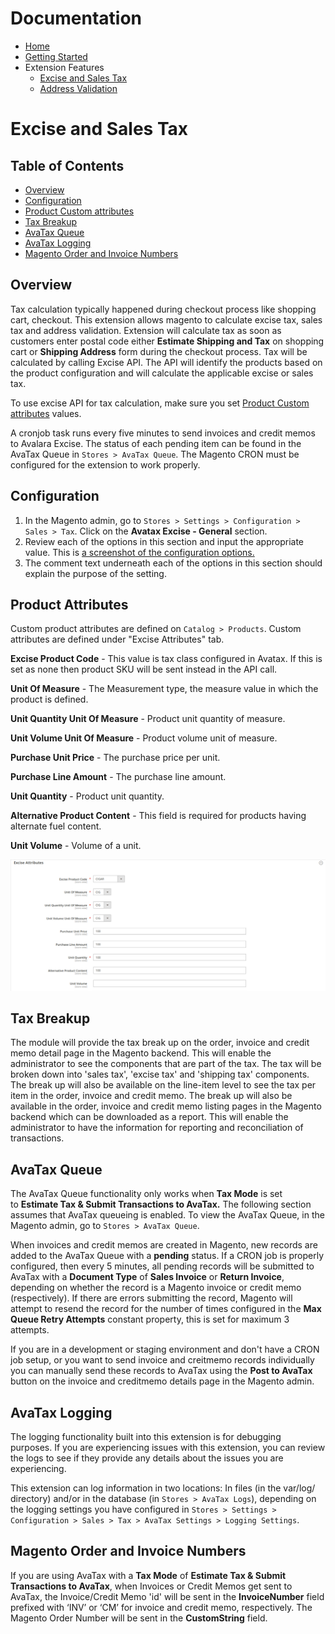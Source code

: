 # Documentation

- [Home](../README.md)
- [Getting Started](./getting-started.md)
- Extension Features
  - [Excise and Sales Tax](./excise-sales-tax.md)
  - [Address Validation](./address-validation.md)

# Excise and Sales Tax

## Table of Contents

- [Overview](#overview)
- [Configuration](#configuration)
- [Product Custom attributes](#product-attributes)
- [Tax Breakup](#tax-breakup)
- [AvaTax Queue](#avatax-queue)
- [AvaTax Logging](#avatax-logging)
- [Magento Order and Invoice Numbers](#magento-order-and-invoice-numbers)

## Overview

Tax calculation typically happened during checkout process like shopping cart, checkout. This extension allows magento to calculate excise tax, sales tax and address validation. Extension will calculate tax as soon as customers enter postal code either **Estimate Shipping and Tax** on shopping cart or **Shipping Address** form during the checkout process. Tax will be calculated by calling Excise API. The API will identify the products based on the product configuration and will calculate the applicable excise or sales tax.

To use excise API for tax calculation, make sure you set [Product Custom attributes](#product-attributes) values.

A cronjob task runs every five minutes to send invoices and credit memos to Avalara Excise. The status of each pending item can be found in the AvaTax Queue in `Stores > AvaTax Queue`. The Magento CRON must be configured for the extension to work properly.

## Configuration

1. In the Magento admin, go to `Stores > Settings > Configuration > Sales > Tax`. Click on the **Avatax Excise - General** section.
2. Review each of the options in this section and input the appropriate value. This is [a screenshot of the configuration options.](images/Configuration__Settings__Stores__Magento_Admin.png?raw=true)
3. The comment text underneath each of the options in this section should explain the purpose of the setting.

## Product Attributes
Custom product attributes are defined on `Catalog > Products`. Custom attributes are defined under "Excise Attributes" tab.

**Excise Product Code** - This value is tax class configured in Avatax. If this is set as none then product SKU will be sent instead in the API call.

**Unit Of Measure** - The Measurement type, the measure value in which the product is defined.

**Unit Quantity Unit Of Measure** - Product unit quantity of measure.

**Unit Volume Unit Of Measure** - Product volume unit of measure.

**Purchase Unit Price** - The purchase price per unit.

**Purchase Line Amount** - The purchase line amount.

**Unit Quantity** - Product unit quantity.

**Alternative Product Content** - This field is required for products having alternate fuel content.

**Unit Volume** - Volume of a unit.

![](images/product-attributes.png?raw=true)


## Tax Breakup

The module will provide the tax break up on the order, invoice and credit memo detail page in the Magento backend. This will enable the administrator to see the components that are part of the tax. The tax will be broken down into 'sales tax', 'excise tax' and 'shipping tax' components. The break up will also be available on the line-item level to see the tax per item in the order, invoice and credit memo.
The break up will also be available in the order, invoice and credit memo listing pages in the Magento backend which can be downloaded as a report. This will enable the administrator to have the information for reporting and reconciliation of transactions.

## AvaTax Queue

The AvaTax Queue functionality only works when **Tax Mode** is set to **Estimate Tax & Submit Transactions to AvaTax.** The following section assumes that AvaTax queueing is enabled. To view the AvaTax Queue, in the Magento admin, go to `Stores > AvaTax Queue`. 

When invoices and credit memos are created in Magento, new records are added to the AvaTax Queue with a **pending** status. If a CRON job is properly configured, then every 5 minutes, all pending records will be submitted to AvaTax with a **Document Type** of **Sales Invoice** or **Return Invoice**, depending on whether the record is a Magento invoice or credit memo (respectively). If there are errors submitting the record, Magento will attempt to resend the record for the number of times configured in the **Max Queue Retry Attempts** constant property, this is set for maximum 3 attempts.

If you are in a development or staging environment and don't have a CRON job setup, or you want to send invoice and creitmemo records individually you can manually send these records to AvaTax using the **Post to AvaTax** button on the invoice and creditmemo details page in the Magento admin.

## AvaTax Logging

The logging functionality built into this extension is for debugging purposes. If you are experiencing issues with this extension, you can review the logs to see if they provide any details about the issues you are experiencing. 

This extension can log information in two locations: In files (in the var/log/ directory) and/or in the database (in `Stores > AvaTax Logs`), depending on the logging settings you have configured in `Stores > Settings > Configuration > Sales > Tax > AvaTax Settings > Logging Settings`.


## Magento Order and Invoice Numbers

If you are using AvaTax with a **Tax Mode** of **Estimate Tax & Submit Transactions to AvaTax**, when Invoices or Credit Memos get sent to AvaTax, the Invoice/Credit Memo 'id' will be sent in the **InvoiceNumber** field prefixed with ‘INV’ or ‘CM’ for invoice and credit memo, respectively. The Magento Order Number will be sent in the **CustomString** field.

